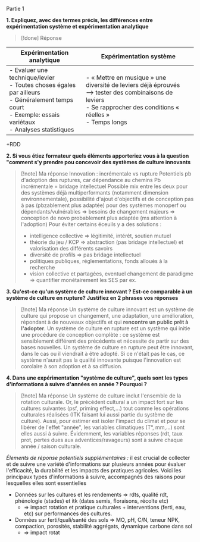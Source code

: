 Partie 1

**1. Expliquez, avec des termes précis, les différences entre expérimentation système et expérimentation analytique**

> [!done] Réponse
>
| Expérimentation analytique                                                                                                                                    | Expérimentation système<br>                                                                                                                                              |
| ------------------------------------------------------------------------------------------------------------------------------------------------------------- | ------------------------------------------------------------------------------------------------------------------------------------------------------------------------ |
| - Evaluer une technique/levier<br>- Toutes choses égales par ailleurs<br>- Généralement temps court<br>- Exemple: essais variétaux<br>- Analyses statistiques | - « Mettre en musique » une diversité de leviers déjà éprouvés <br>--> tester des combinaisons de leviers<br>- Se rapprocher des conditions « réelles »<br>- Temps longs |
\+RDD


**2. Si vous étiez formateur quels éléments apporteriez vous  à la question "comment s'y prendre pou concevoir des systèmes de culture innovants**

>[!note] Ma réponse 
> Innovation : incrémentale vs rupture
> Potentiels pb d'adoption des ruptures, car dépendance au chemins
> Pb incrémentale = bridage intellectuel
> Possible mix entre les deux
> pour des systèmes déjà multiperformants (notamment dimension environnementale), possibilité d'ajout d'objectifs et de conception pas à pas (pbzablement plus adaptée)
> pour des systèmes monoperf ou dépendants/vulnérables => besoins de changement majeurs => conception de novo probablement plus adaptée (ms attention à l'adoption)
> Pour éviter certains éceuils y a des solutions : 
> - intelligence collective => légitimité, intérêt, soutien mutuel
> - théorie du jeu / KCP => abstraction (pas bridage intellectuel) et valorisation des différents savoirs
> - diversité de profils => pas bridage intellectuel
> - politiques publiques, réglementations, fonds alloués à la recherche
> - vision collective et partagées, eventuel changement de paradigme => quantifier monétairement les SES par ex.

**3. Qu'est-ce qu'un système de culture innovant ? Est-ce comparable à un système de culture en rupture? Justifiez en 2 phrases vos réponses**

>[!note] Ma réponse
>Un système de culture innovant est un système de culture qui propose un changement, une adaptation, une amélioration, répondant à de nouveaux objectifs et qui **rencontre un public prêt à l'adopter**. Un système de culture en rupture est un système qui initie une procédure de conception complète : ce système est sensiblement différent des précédents et nécessite de partir sur des bases nouvelles. Un système de culture en rupture peut être innovant, dans le cas ou il viendrait à être adopté. Si ce n'était pas le cas, ce système n'aurait pas la qualité innovante puisque l'innovation est corolaire à son adoption et à sa diffusion.

**4. Dans une expérimentation "système de culture", quels sont les types d'informations à suivre d'années en année ? Pourquoi ?**

>[!note] Ma réponse
>Un système de culture inclut l'ensemble de la rotation culturale. Or, le précédent cultural a un impact fort sur les cultures suivantes (psf, priming effect,...) tout comme les opérations culturales réalisées (ITK faisant lui aussi partie du système de culture). Aussi, pour estimer est isoler l'impact du climat et pour se libérer de l'effet "année", les variables climatiques (T°, mm,...) sont elles aussi à suivre.
>Évidemment, les variables réponses (rdt, taux prot, pertes dues aux adventices/ravageurs) sont à suivre chaque année / saison culturale.

*Élements de réponse potentiels supplémentaires :*
 il est crucial de collecter et de suivre une variété d'informations sur plusieurs années pour évaluer l'efficacité, la durabilité et les impacts des pratiques agricoles. Voici les principaux types d'informations à suivre, accompagnés des raisons pour lesquelles elles sont essentielles
- Données sur les cultures et les rendements => rdts, qualité rdt, phénologie (stades) et itk (dates semis, floraisons, récolte etc)
	- => impact rotation et pratique culturales + interventions (ferti, eau, etc) sur performances des cultures.
- Données sur ferti/quali/santé des sols => MO, pH, C/N, teneur NPK, compaction, porosités, stabilité aggrégats, dynamique carbone dans sol
	- => impact rotat